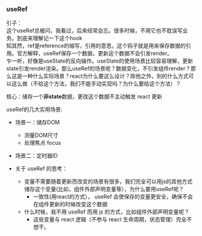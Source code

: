 ### useRef  
引子：  
这个useRef总被问，我看过，后来经常会忘。很多时候，不用它也不耽误写业务。到底来理解记一下这个hook  
知其然，ref是reference的缩写，引用的意思。这个钩子就是用来保存数据的引用。官方解释，useRef保存一个数据，更新这个数据不会引发render。  
乍一听，好像是useState的反向操作。useState的使用场景比较容易理解，更新state引发render渲染。那么useRef的场景呢？数据变化，不引发组件render？那么这是一种什么实际场景？react为什么要这么设计？除他之外，别的什么方式可以这么做（不给这个方法，我们不能手动实现吗？为什么要给这个方法）？

核心：储存一个**非state**数据，更改这个数据不主动触发 react 更新

useRef的几大实用场景:  
- 场景一：储存DOM
    - 测量DOM尺寸
    - 处理焦点 focus  
- 场景二：定时器ID

       
- 关于 useRef 的思考：  
    - 变量不需要随着更新而改变的场景有很多，我们完全可以用js的其他方式储存这个变量(比如，组件外部声明变量等），为什么要用useRef呢？
        - 一致性(用react的方式）， useRef 会使保存的变量更安全，确保不会在组件更新的时候改变这个数据
    - 什么时候，我不用 useRef 而用 js 的方式，比如组件外部声明变量呢？
        - 这些变量与 react 逻辑（不参与 react 生命周期，状态管理）完全不想干。
